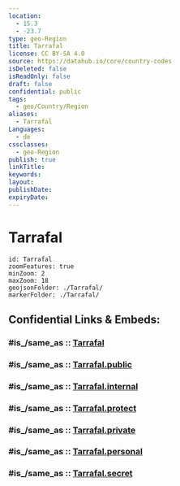 ```yaml
---
location:
  - 15.3
  - -23.7
type: geo-Region
title: Tarrafal
license: CC BY-SA 4.0
source: https://datahub.io/core/country-codes
isDeleted: false
isReadOnly: false
draft: false
confidential: public
tags:
  - geo/Country/Region
aliases:
  - Tarrafal
Languages:
  - de
cssclasses:
  - geo-Region
publish: true
linkTitle:
keywords:
layout:
publishDate:
expiryDate:
---
```


# Tarrafal

```leaflet
id: Tarrafal
zoomFeatures: true 
minZoom: 2 
maxZoom: 18
geojsonFolder: ./Tarrafal/
markerFolder: ./Tarrafal/
```


## Confidential Links & Embeds: 

### #is_/same_as :: [Tarrafal](/_Standards/Earth/Continent/Africa/Africa~West/Cape_Verde/municipalities~Cape_Verde/Tarrafal.md) 

### #is_/same_as :: [Tarrafal.public](/_public/Earth/Continent/Africa/Africa~West/Cape_Verde/municipalities~Cape_Verde/Tarrafal.public.md) 

### #is_/same_as :: [Tarrafal.internal](/_internal/Earth/Continent/Africa/Africa~West/Cape_Verde/municipalities~Cape_Verde/Tarrafal.internal.md) 

### #is_/same_as :: [Tarrafal.protect](/_protect/Earth/Continent/Africa/Africa~West/Cape_Verde/municipalities~Cape_Verde/Tarrafal.protect.md) 

### #is_/same_as :: [Tarrafal.private](/_private/Earth/Continent/Africa/Africa~West/Cape_Verde/municipalities~Cape_Verde/Tarrafal.private.md) 

### #is_/same_as :: [Tarrafal.personal](/_personal/Earth/Continent/Africa/Africa~West/Cape_Verde/municipalities~Cape_Verde/Tarrafal.personal.md) 

### #is_/same_as :: [Tarrafal.secret](/_secret/Earth/Continent/Africa/Africa~West/Cape_Verde/municipalities~Cape_Verde/Tarrafal.secret.md)

